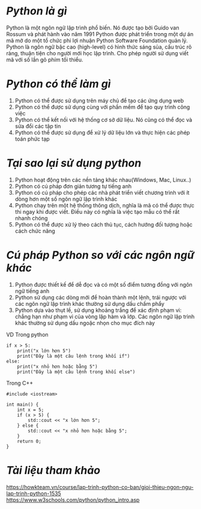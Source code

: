 # ***Python là gì***
Python là một ngôn ngữ lập trình phổ biến. Nó được tạo bởi Guido van Rossum và phát hành vào năm 1991
Python được phát triển trong một dự án mã mở do một tổ chức phi lợi nhuận Python Software Foundation quản lý.
Python là ngôn ngữ bậc cao (high-level) có hình thức sáng sủa, cấu trúc rõ ràng, thuận tiện cho người mới học lập trình. Cho phép người sử dụng viết mã với số lần gõ phím tối thiểu.
# ***Python có thể làm gì***
1. Python có thể được sử dụng trên máy chủ để tạo các ứng dụng web
2. Python có thể được sử dụng cùng với phần mềm để tạo quy trình công việc
3. Python có thể kết nối với hệ thống cơ sở dữ liệu. Nó cũng có thể đọc và sửa đổi các tập tin 
4. Python có thể được sử dụng để xử lý dữ liệu lớn và thực hiện các phép toán phức tạp 
# ***Tại sao lại sử dụng python***
1. Python hoạt động trên các nền tảng khác nhau(Windows, Mac, Linux..)
2. Python có cú pháp đơn giản tương tự tiếng anh
3. Python có cú pháp cho phép các nhà phát triển viết chương trình với ít dòng hơn một số ngôn ngữ lập trình khác
4. Python chạy trên một hệ thống thông dịch, nghĩa là mã có thể được thực thi ngay khi được viết. Điều này có nghĩa là việc tạo mẫu có thể rất nhanh chóng
5. Python có thể được xử lý theo cách thủ tục, cách hướng đối tượng hoặc cách chức năng

# ***Cú pháp Python so với các ngôn ngữ khác***
1. Python được thiết kế để dễ đọc và có một số điểm tương đồng với ngôn ngữ tiếng anh
2. Python sử dụng các dòng mới để hoàn thành một lệnh, trái ngược với các ngôn ngữ lập trình khác thường sử dụng dấu chấm phẩy
3. Python dựa vào thụt lề, sử dụng khoảng trắng để xác định phạm vi: chẳng hạn như phạm vi của vòng lặp hàm và lớp. Các ngôn ngữ lập trình khác thường sử dụng dấu ngoặc nhọn cho mục đích này 

VD
Trong python
```
if x > 5:
    print("x lớn hơn 5")
    print("Đây là một câu lệnh trong khối if")
else:
    print("x nhỏ hơn hoặc bằng 5")
    print("Đây là một câu lệnh trong khối else")
```
Trong C++
```
#include <iostream>

int main() {
    int x = 5;
    if (x > 5) {
        std::cout << "x lớn hơn 5";
    } else {
        std::cout << "x nhỏ hơn hoặc bằng 5";
    }
    return 0;
}
```

# ***Tài liệu tham khảo***
<https://howkteam.vn/course/lap-trinh-python-co-ban/gioi-thieu-ngon-ngu-lap-trinh-python-1535>
<https://www.w3schools.com/python/python_intro.asp>